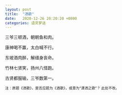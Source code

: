 ```yaml
---
layout: post
title:  "洒歌"
date:   2020-12-26 20:20:20 +0800
categories: 语灵梦话
---
```


三爷三顿酒，朝朝鱼和肉。

康神喝不赢，太白喊不行。

东坡酒肉醉，解缙身丧命。

竹林七贤笑，扬州八怪跑。

古贤都服输，三爷数第一。


<small>注：原题《洒歌》，是否应题为《酒歌》，或意为“潇洒之歌”？ 此处不改。</small>